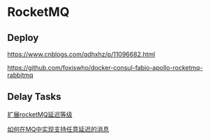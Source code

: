 # RocketMQ

## Deploy

https://www.cnblogs.com/qdhxhz/p/11096682.html

https://github.com/foxiswho/docker-consul-fabio-apollo-rocketmq-rabbitmq

## Delay Tasks

[扩展rocketMQ延迟等级](https://my.oschina.net/kyle1970/blog/2253677)

[如何在MQ中实现支持任意延迟的消息](https://cloud.tencent.com/developer/article/1163422)
